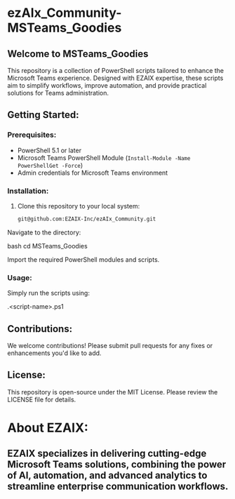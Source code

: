# ezAIx_Community- MSTeams_Goodies

## Welcome to MSTeams_Goodies
This repository is a collection of PowerShell scripts tailored to enhance the Microsoft Teams experience. Designed with EZAIX expertise, these scripts aim to simplify workflows, improve automation, and provide practical solutions for Teams administration.

## Getting Started:
### Prerequisites:
- PowerShell 5.1 or later
- Microsoft Teams PowerShell Module (`Install-Module -Name PowerShellGet -Force`)
- Admin credentials for Microsoft Teams environment

### Installation:
1. Clone this repository to your local system:
   ```bash
   git@github.com:EZAIX-Inc/ezAIx_Community.git


Navigate to the directory:

bash
cd MSTeams_Goodies

Import the required PowerShell modules and scripts.

### Usage:

Simply run the scripts using:

.\<script-name>.ps1

## Contributions:
We welcome contributions! Please submit pull requests for any fixes or enhancements you'd like to add.

## License:
This repository is open-source under the MIT License. Please review the LICENSE file for details.

# About EZAIX:
EZAIX specializes in delivering cutting-edge Microsoft Teams solutions, combining the power of AI, automation, and advanced analytics to streamline enterprise communication workflows.
--
